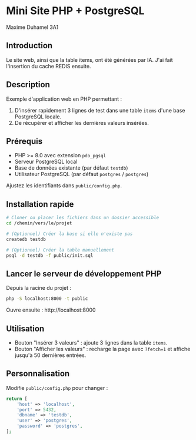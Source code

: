 # Mini Site PHP + PostgreSQL

Maxime Duhamel 3A1

## Introduction

Le site web, ainsi que la table items, ont été générées par IA. J'ai fait l'insertion du cache REDIS ensuite.

## Description
Exemple d'application web en PHP permettant :
1. D'insérer rapidement 3 lignes de test dans une table `items` d'une base PostgreSQL locale.
2. De récupérer et afficher les dernières valeurs insérées.

## Prérequis
- PHP >= 8.0 avec extension `pdo_pgsql`
- Serveur PostgreSQL local
- Base de données existante (par défaut `testdb`)
- Utilisateur PostgreSQL (par défaut `postgres` / `postgres`)

Ajustez les identifiants dans `public/config.php`.

## Installation rapide
```bash
# Cloner ou placer les fichiers dans un dossier accessible
cd /chemin/vers/le/projet

# (Optionnel) Créer la base si elle n'existe pas
createdb testdb

# (Optionnel) Créer la table manuellement
psql -d testdb -f public/init.sql
```

## Lancer le serveur de développement PHP
Depuis la racine du projet :
```bash
php -S localhost:8000 -t public
```
Ouvre ensuite : http://localhost:8000

## Utilisation
- Bouton "Insérer 3 valeurs" : ajoute 3 lignes dans la table `items`.
- Bouton "Afficher les valeurs" : recharge la page avec `?fetch=1` et affiche jusqu'à 50 dernières entrées.

## Personnalisation
Modifie `public/config.php` pour changer :
```php
return [
    'host' => 'localhost',
    'port' => 5432,
    'dbname' => 'testdb',
    'user' => 'postgres',
    'password' => 'postgres',
];
```
